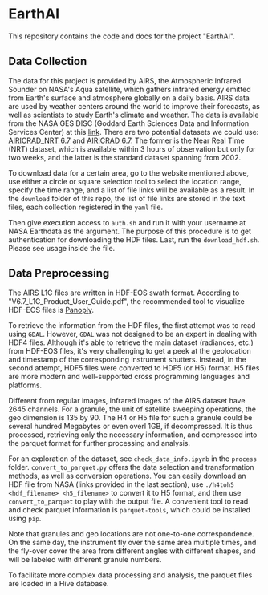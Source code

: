 # EarthAI

This repository contains the code and docs for the project "EarthAI".

## Data Collection

The data for this project is provided by AIRS, the Atmospheric Infrared Sounder on NASA's Aqua satellite, which gathers infrared energy emitted from Earth's surface and atmosphere globally on a daily basis. AIRS data are used by weather centers around the world to improve their forecasts, as well as scientists to study Earth's climate and weather. The data is available from the NASA GES DISC (Goddard Earth Sciences Data and Information Services Center) at this [link](https://disc.gsfc.nasa.gov/datasets?keywords=airs%20version%207&page=1&source=AQUA%20AIRS&processingLevel=1). There are two potential datasets we could use: [AIRICRAD_NRT 6.7](https://disc.gsfc.nasa.gov/datasets/AIRICRAD_NRT_6.7/summary?keywords=airs%20version%207) and [AIRICRAD 6.7](https://disc.gsfc.nasa.gov/datasets/AIRICRAD_6.7/summary?keywords=airs%20version%207). The former is the Near Real Time (NRT) dataset, which is available within 3 hours of observation but only for two weeks, and the latter is the standard dataset spanning from 2002.

To download data for a certain area, go to the website mentioned above, use either a circle or square selection tool to select the location range, specify the time range, and a list of file links will be available as a result. In the `download` folder of this repo, the list of file links are stored in the text files, each collection registered in the `yaml` file.

Then give execution access to `auth.sh` and run it with your username at NASA Earthdata as the argument. The purpose of this procedure is to get authentication for downloading the HDF files. Last, run the `download_hdf.sh`. Please see usage inside the file.

## Data Preprocessing

The AIRS L1C files are written in HDF-EOS swath format. According to "V6.7_L1C_Product_User_Guide.pdf", the recommended tool to visualize HDF-EOS files is [Panoply](https://www.giss.nasa.gov/tools/panoply/download/).

To retrieve the information from the HDF files, the first attempt was to read using `GDAL`. However, `GDAL` was not designed to be an expert in dealing with HDF4 files. Although it's able to retrieve the main dataset (radiances, etc.) from HDF-EOS files, it's very challenging to get a peek at the geolocation and timestamp of the corresponding instrument shutters. Instead, in the second attempt, HDF5 files were converted to HDF5 (or H5) format. H5 files are more modern and well-supported cross programming languages and platforms.

Different from regular images, infrared images of the AIRS dataset have 2645 channels. For a granule, the unit of satellite sweeping operations, the geo dimension is 135 by 90. The H4 or H5 file for such a granule could be several hundred Megabytes or even overl 1GB, if decompressed. It is thus processed, retrieving only the necessary information, and compressed into the parquet format for further processing and analysis.

For an exploration of the dataset, see `check_data_info.ipynb` in the `process` folder. `convert_to_parquet.py` offers the data selection and transformation methods, as well as conversion operations. You can easily download an HDF file from NASA (links provided in the last section), use `./h4toh5 <hdf_filename> <h5_filename>` to convert it to H5 format, and then use `convert_to_parquet` to play with the output file. A convenient tool to read and check parquet information is `parquet-tools`, which could be installed using `pip`.

Note that granules and geo locations are not one-to-one correspondence. On the same day, the instrument fly over the same area multiple times, and the fly-over cover the area from different angles with different shapes, and will be labeled with different granule numbers.

To facilitate more complex data processing and analysis, the parquet files are loaded in a Hive database.
